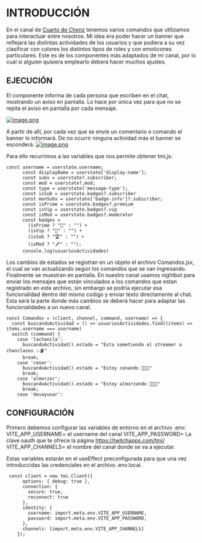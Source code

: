 # INTRODUCCIÓN

En el canal de [Cuarto de Chenz](https://www.twitch.tv/cuartodechenz "Cuarto de Chenz") tenemos varios comandos que utilizamos para interactuar entre nosotros. Mi idea era poder hacer un banner que reflejará las distintas actividades de los usuarios y que pudiera a su vez clasificar con colores los distintos tipos de roles y con emoticones particulares. Este es de los componentes más adaptados de mi canal, por lo cual si alguien quisiera emplearlo  deberá hacer muchos ajustes.

## EJECUCIÓN
El componente informa de cada persona que escriben en el chat, mostrando un aviso en pantalla. Lo hace por única vez para que no se repita el aviso en pantalla por cada mensaje.

[![image.png](https://i.postimg.cc/HW5CBSmv/image.png)](https://postimg.cc/LhH7s3nj)

A partir de allí, por cada vez que se envíe un comentario o comando el banner lo informará. De no ocurrir ninguna actividad más el banner se esconderá.
[![image.png](https://i.postimg.cc/rwZb8Wct/image.png)](https://postimg.cc/CRDJ7RRF)

Para ello recurrimos a las variables que nos permite obtener tmi,js:

    const username = userstate.username;
          const displayName = userstate['display-name'];
          const subs = userstate?.subscriber;
          const mod = userstate?.mod;
          const type = userstate['message-type'];
          const isSub = userstate.badges?.subscriber
          const monSubs = userstate['badge-info']?.subscriber;
          const isPrime = userstate.badges?.premium
          const isVip = userstate.badges?.vip
          const isMod = userstate.badges?.moderator
          const badges =
            (isPrime ? "👑" : "") +
            (isVip ? "💎" : "") +
            (isSub ? "🏆" : "") +
            (isMod ? "🗡️" : "");
          console.log(usuariosActividades)

Los cambios de estados se registran en un objeto el archivo Comandos.jsx, el cual se van actualizando según los comandos que se van ingresando. Finalmente se muestran en pantalla. En nuestro canal usamos nightbot para enviar los mensajes que están vinculados a los comandos que estan registrado en este archivo, sin embargo se podría ejecutar esa funcionalidad dentro del mismo codigo y enviar texto directamente al chat. Esta será la parte donde más cambios se deberá hacer para adaptar las funcionalidades a un nuevo canal.

    const Comandos = (client, channel, command, username) => {
      const buscandoActividad = () => usuariosActividades.find((items) => items.username === username)
      switch (command) {
        case 'lachancla':
          buscandoActividad().estado = "Esta sometiendo al streamer a chanclasos 💥🩰"
          break;
        case 'cenar':
          buscandoActividad().estado = "Estoy cenando 🍴🥘🍷"
          break;
        case 'almorzar':
          buscandoActividad().estado = "Estoy almorzando 🥡🍱🥤"
          break;
        case 'desayunar':

## CONFIGURACIÓN
Primero debemos configurar las variables de entorno en el archivo .env:
VITE_APP_USERNAME= el username del canal
VITE_APP_PASSWORD= La clave oauth que te ofrece la página https://twitchapps.com/tmi/
VITE_APP_CHANNELS= el nombre del canal donde se va a ejecutar.

Estas variables estarán en el useEffect preconfigurada para que una vez introduccidas las credenciales en el archivo .env.local.

     const client = new tmi.Client({
          options: { debug: true },
          connection: {
            secure: true,
            reconnect: true
          },
          identity: {
            username: import.meta.env.VITE_APP_USERNAME,
            password: import.meta.env.VITE_APP_PASSWORD,
          },
          channels: [import.meta.env.VITE_APP_CHANNELS]
        });
